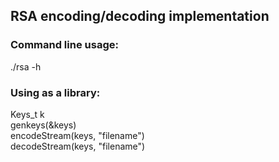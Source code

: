 ## RSA encoding/decoding implementation

### Command line usage:

./rsa -h

### Using as a library:

Keys_t k <br>
genkeys(&keys) <br>
encodeStream(keys, "filename") <br>
decodeStream(keys, "filename") <br>


